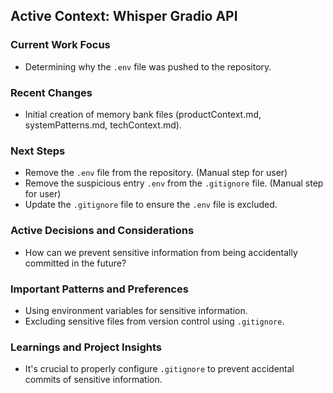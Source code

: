 ## Active Context: Whisper Gradio API

### Current Work Focus
- Determining why the `.env` file was pushed to the repository.

### Recent Changes
- Initial creation of memory bank files (productContext.md, systemPatterns.md, techContext.md).

### Next Steps
- Remove the `.env` file from the repository. (Manual step for user)
- Remove the suspicious entry `. e n v  ` from the `.gitignore` file. (Manual step for user)
- Update the `.gitignore` file to ensure the `.env` file is excluded.

### Active Decisions and Considerations
- How can we prevent sensitive information from being accidentally committed in the future?

### Important Patterns and Preferences
- Using environment variables for sensitive information.
- Excluding sensitive files from version control using `.gitignore`.

### Learnings and Project Insights
- It's crucial to properly configure `.gitignore` to prevent accidental commits of sensitive information.
